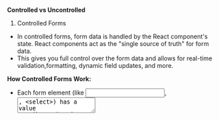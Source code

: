 **Controlled vs Uncontrolled**

1. Controlled Forms


- In controlled forms, form data is handled by the React component's state. React components act as the "single source of truth" for form data.
- This gives you full control over the form data and allows for real-time validation,formatting, dynamic field updates, and more.

**How Controlled Forms Work:**
- Each form element (like <input>, <textarea>, <select>) has a value attribute that is bound to a state variable.
- The onChange handler is used to update the state whenever the user makes changes to the input fields.

```js
import React, { useState } from "react";

const ControlledForms = () => {
  const [formData, setFormData] = useState({ name: "", email: "" });
  //   const [name, setName] = useState("");
  //   const [show, setShow] = useState("");
  const handleSubmit = (e) => {
    e.preventDefault();
    // console.log(e);
    console.log(formData);
    // formData("");
    setFormData({ name: "", email: "" });
  };

  const handleChange = (e) => {
    setFormData({
      ...formData,
      [e.target.name]: e.target.value,
    });
  };
  //   const handleButtonClick = () => {
  //     setShow(name);
  //   };

  return (
    <form onSubmit={handleSubmit}>
      <label htmlFor="">
        Name:
        <input
          type="text"
          name="name"
          value={formData.name}
          onChange={handleChange}
        />
      </label>
      <label htmlFor="">
        Email:{" "}
        <input
          type="email"
          name="email"
          value={formData.email}
          onChange={handleChange}
        />
      </label>
      <button type="submit">Submit</button>
    </form>
    // <div>
    //   <input
    //     type="text"
    //     name="name"
    //     value={name}
    //     onChange={(e) => setName(e.target.value)}
    //   />

    //   <button onClick={handleButtonClick}>submit</button>
    //   {show && (
    //     <div>
    //       <h3>Submitted Text:</h3>
    //       <p>{show}</p>
    //     </div>
    //   )}
    // </div>
  );
};

export default ControlledForms;
```
